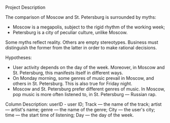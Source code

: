 Project Description

The comparison of Moscow and St. Petersburg is surrounded by myths:
* Moscow is a megapolis, subject to the rigid rhythm of the working week;
* Petersburg is a city of peculiar culture, unlike Moscow.

Some myths reflect reality. Others are empty stereotypes. Business must distinguish the former from the latter in order to make rational decisions. 

Hypotheses:
* User activity depends on the day of the week. Moreover, in Moscow and St. Petersburg, this manifests itself in different ways.
* On Monday morning, some genres of music prevail in Moscow, and others in St. Petersburg. This is also true for Friday night.
* Moscow and St. Petersburg prefer different genres of music. In Moscow, pop music is more often listened to, in St. Petersburg — Russian rap.

Column Description:
userID - user ID;
Track — the name of the track;
artist — artist's name;
genre — the name of the genre;
City — the user's city;
time — the start time of listening;
Day — the day of the week.
